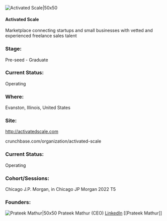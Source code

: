 

![Activated Scale|50x50](https://res.cloudinary.com/crunchbase-production/image/upload/aac64rj3gn4s5ugnx8hr)

#### Activated Scale
Marketplace connecting startups and small businesses with vetted and experienced freelance sales talent

### Stage: 
Pre-seed - Graduate 

### Current Status: 
Operating

### Where:
Evanston, Illinois, United States

### Site:
http://activatedscale.com



crunchbase.com/organization/activated-scale

### Current Status: 
Operating

### Cohort/Sessions: 
Chicago J.P. Morgan, in Chicago JP Morgan 2022 T5

### Founders: 

![Prateek Mathur|50x50](https://www.f6s.com/static-resource/images/profile-placeholder-user.jpg) Prateek Mathur (CEO) [LinkedIn](https://linkedin.com/in/prateekmathur) [[Prateek Mathur]]



